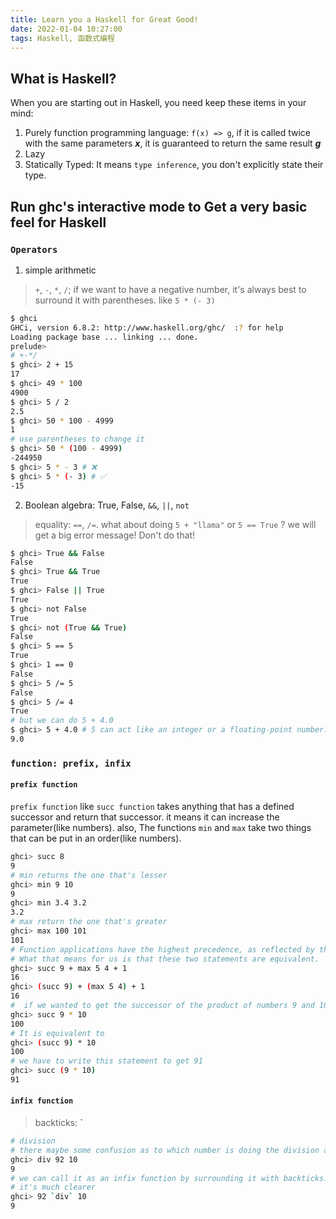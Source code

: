 ```yaml
---
title: Learn you a Haskell for Great Good! 
date: 2022-01-04 10:27:00
tags: Haskell, 函数式编程
---
```


## What is Haskell?

When you are starting out in Haskell, you need keep these items in your mind:

  1. Purely function programming language: `f(x) => g`, if it is called twice with the same parameters ***x***, it is guaranteed to return the same result ***g***
  2. Lazy
  3. Statically Typed: It means `type inference`, you don't explicitly state their type.

## Run ghc's interactive mode to Get a very basic feel for Haskell

### `Operators`

1. simple arithmetic

  > `+`, `-`, `*`, `/`; if we want to have a negative number, it's always best to surround it with parentheses. like `5 * (- 3)`

  ```bash
  $ ghci
  GHCi, version 6.8.2: http://www.haskell.org/ghc/  :? for help  
  Loading package base ... linking ... done. 
  prelude>
  # +-*/
  $ ghci> 2 + 15
  17
  $ ghci> 49 * 100
  4900
  $ ghci> 5 / 2
  2.5
  $ ghci> 50 * 100 - 4999
  1
  # use parentheses to change it
  $ ghci> 50 * (100 - 4999)
  -244950
  $ ghci> 5 * - 3 # ❌
  $ ghci> 5 * (- 3) # ✅
  -15
  ```

2. Boolean algebra: True, False, `&&`, `||`, `not`

  > equality: `==`, `/=`. what about doing `5 + "llama"` or `5 == True` ? we will get a big error message! Don't do that!

  ```bash
  $ ghci> True && False
  False
  $ ghci> True && True
  True
  $ ghci> False || True
  True
  $ ghci> not False
  True
  $ ghci> not (True && True)
  False
  $ ghci> 5 == 5
  True
  $ ghci> 1 == 0
  False
  $ ghci> 5 /= 5
  False
  $ ghci> 5 /= 4
  True
  # but we can do 5 + 4.0
  $ ghci> 5 + 4.0 # 5 can act like an integer or a floating-point number. 
  9.0
  ```

### `function: prefix, infix`

#### `prefix function`

`prefix function` like `succ function` takes anything that has a defined successor and return that successor. it means it can increase the parameter(like numbers).
also, The functions `min` and `max` take two things that can be put in an order(like numbers).

```bash succ, min, max
ghci> succ 8
9
# min returns the one that's lesser
ghci> min 9 10
9
ghci> min 3.4 3.2
3.2
# max return the one that's greater
ghci> max 100 101
101
# Function applications have the highest precedence, as reflected by the fact that when mixed with other operators
# What that means for us is that these two statements are equivalent.
ghci> succ 9 + max 5 4 + 1
16
ghci> (succ 9) + (max 5 4) + 1
16
#  if we wanted to get the successor of the product of numbers 9 and 10, we couldn't write succ 9 * 10
ghci> succ 9 * 10
100
# It is equivalent to
ghci> (succ 9) * 10
100
# we have to write this statement to get 91
ghci> succ (9 * 10)
91
```

#### `infix function`

> backticks: **`**

```bash
# division
# there maybe some confusion as to which number is doing the division and which one is being divided.
ghci> div 92 10
9
# we can call it as an infix function by surrounding it with backticks.
# it's much clearer
ghci> 92 `div` 10
9
```